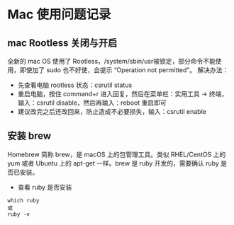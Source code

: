 # Mac 使用问题记录
## mac Rootless 关闭与开启
全新的 mac OS 使用了 Rootless，/system/sbin/usr被锁定，部分命令不能使用，即使加了 sudo 也不好使，会提示 “Operation not permitted”。
解决办法：
* 先查看电脑 rootless 状态：csrutil status 
* 重启电脑，按住 command+r 进入回复，然后在菜单栏：实用工具 -> 终端，输入：csrutil disable，然后再输入：reboot 重启即可
* 建议改完之后还改回来，防止造成不必要损失，输入：csrutil enable

## 安装 brew 
 Homebrew 简称 brew，是 macOS 上的包管理工具。类似 RHEL/CentOS 上的 yum 或者 Ubuntu 上的 apt-get 一样。brew 是 ruby 开发的，需要确认 ruby 是否已安装。
 
 * 查看 ruby 是否安装
 ```
which ruby
或
ruby -v
```
